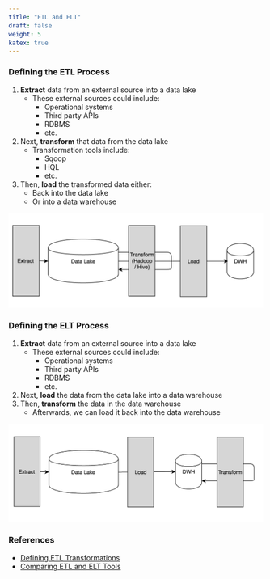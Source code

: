 ```yaml
---
title: "ETL and ELT"
draft: false
weight: 5
katex: true
---
```


### Defining the ETL Process
1. **Extract** data from an external source into a data lake
	- These external sources could include:
		- Operational systems
		- Third party APIs
		- RDBMS
		- etc.
2. Next, **transform** that data from the data lake
	- Transformation tools include:
		- Sqoop
		- HQL
		- etc.
3. Then, **load** the transformed data either:
	- Back into the data lake
	- Or into a data warehouse

![etl](../../../img/etl.png)

### Defining the ELT Process
1. **Extract** data from an external source into a data lake
	- These external sources could include:
		- Operational systems
		- Third party APIs
		- RDBMS
		- etc.
2. Next, **load** the data from the data lake into a data warehouse
3. Then, **transform** the data in the data warehouse
	- Afterwards, we can load it back into the data warehouse

![elt](../../../img/elt.png)

### References
- [Defining ETL Transformations](https://www.stitchdata.com/etldatabase/etl-transform/)
- [Comparing ETL and ELT Tools](http://slawomirtulski.com/hive_redshift_test)
